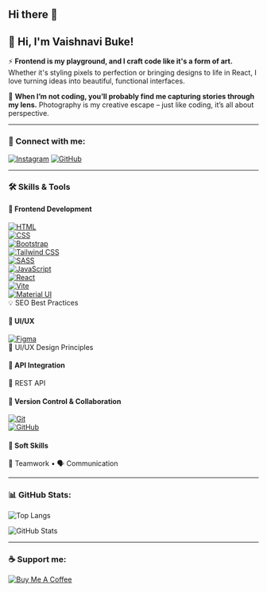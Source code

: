 ## Hi there 👋

<!--
**vaishnavibuke/vaishnavibuke** is a ✨ _special_ ✨ repository because its `README.md` (this file) appears on your GitHub profile.

Here are some ideas to get you started:

- 🔭 I’m currently working on ...
- 🌱 I’m currently learning ...
- 👯 I’m looking to collaborate on ...
- 🤔 I’m looking for help with ...
- 💬 Ask me about ...
- 📫 How to reach me: ...
- 😄 Pronouns: ...
- ⚡ Fun fact: ...
-->

## 👋 Hi, I'm Vaishnavi Buke!

⚡ **Frontend is my playground, and I craft code like it's a form of art.** Whether it's styling pixels to perfection or bringing designs to life in React, I love turning ideas into beautiful, functional interfaces.

📸 **When I’m not coding, you’ll probably find me capturing stories through my lens.** Photography is my creative escape – just like coding, it’s all about perspective.

---

### 🔗 Connect with me:

[![Instagram](https://img.shields.io/badge/-Instagram-E4405F?style=flat&logo=instagram&logoColor=white)](https://instagram.com/)
[![GitHub](https://img.shields.io/badge/-GitHub-181717?style=flat&logo=github&logoColor=white)](https://github.com/vaishnavibuke)

---

### 🛠️ Skills & Tools

#### 🎨 Frontend Development  
[![HTML](https://img.shields.io/badge/-HTML-E34F26?style=flat&logo=html5&logoColor=white)]()  
[![CSS](https://img.shields.io/badge/-CSS-1572B6?style=flat&logo=css3&logoColor=white)]()  
[![Bootstrap](https://img.shields.io/badge/-Bootstrap-563D7C?style=flat&logo=bootstrap&logoColor=white)]()  
[![Tailwind CSS](https://img.shields.io/badge/-Tailwind-38B2AC?style=flat&logo=tailwind-css&logoColor=white)]()  
[![SASS](https://img.shields.io/badge/-SASS-CC6699?style=flat&logo=sass&logoColor=white)]()  
[![JavaScript](https://img.shields.io/badge/-JavaScript-F7DF1E?style=flat&logo=javascript&logoColor=black)]()  
[![React](https://img.shields.io/badge/-React-61DAFB?style=flat&logo=react&logoColor=black)]()  
[![Vite](https://img.shields.io/badge/-Vite-646CFF?style=flat&logo=vite&logoColor=white)]()  
[![Material UI](https://img.shields.io/badge/-MUI-007FFF?style=flat&logo=mui&logoColor=white)]()  
💡 SEO Best Practices  

#### 🧠 UI/UX  
[![Figma](https://img.shields.io/badge/-Figma-F24E1E?style=flat&logo=figma&logoColor=white)]()  
🎯 UI/UX Design Principles  

#### 🔌 API Integration  
🔗 REST API  

#### 🧩 Version Control & Collaboration  
[![Git](https://img.shields.io/badge/-Git-F05032?style=flat&logo=git&logoColor=white)]()  
[![GitHub](https://img.shields.io/badge/-GitHub-181717?style=flat&logo=github&logoColor=white)]()  

#### 💬 Soft Skills  
🤝 Teamwork • 🗣 Communication

---

### 📊 GitHub Stats:

![Top Langs](https://github-readme-stats.vercel.app/api/top-langs/?username=vaishnavibuke&layout=compact&langs_count=8&theme=default)

![GitHub Stats](https://github-readme-stats.vercel.app/api?username=vaishnavibuke&show_icons=true&theme=default)

---

### ☕ Support me:
[![Buy Me A Coffee](https://img.shields.io/badge/-Buy%20me%20a%20coffee-FFDD00?style=flat&logo=buy-me-a-coffee&logoColor=black)](https://www.buymeacoffee.com/YOUR_LINK)

